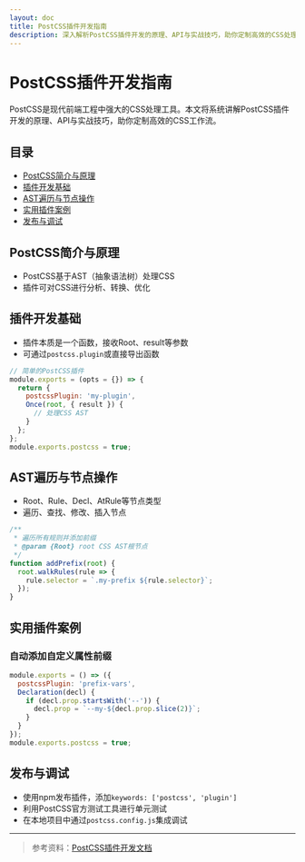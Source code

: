 ```yaml
---
layout: doc
title: PostCSS插件开发指南
description: 深入解析PostCSS插件开发的原理、API与实战技巧，助你定制高效的CSS处理流程。
---
```


# PostCSS插件开发指南

PostCSS是现代前端工程中强大的CSS处理工具。本文将系统讲解PostCSS插件开发的原理、API与实战技巧，助你定制高效的CSS工作流。

## 目录

- [PostCSS简介与原理](#postcss简介与原理)
- [插件开发基础](#插件开发基础)
- [AST遍历与节点操作](#ast遍历与节点操作)
- [实用插件案例](#实用插件案例)
- [发布与调试](#发布与调试)

## PostCSS简介与原理

- PostCSS基于AST（抽象语法树）处理CSS
- 插件可对CSS进行分析、转换、优化

## 插件开发基础

- 插件本质是一个函数，接收Root、result等参数
- 可通过`postcss.plugin`或直接导出函数

```js
// 简单的PostCSS插件
module.exports = (opts = {}) => {
  return {
    postcssPlugin: 'my-plugin',
    Once(root, { result }) {
      // 处理CSS AST
    }
  };
};
module.exports.postcss = true;
```

## AST遍历与节点操作

- Root、Rule、Decl、AtRule等节点类型
- 遍历、查找、修改、插入节点

```js
/**
 * 遍历所有规则并添加前缀
 * @param {Root} root CSS AST根节点
 */
function addPrefix(root) {
  root.walkRules(rule => {
    rule.selector = `.my-prefix ${rule.selector}`;
  });
}
```

## 实用插件案例

### 自动添加自定义属性前缀

```js
module.exports = () => ({
  postcssPlugin: 'prefix-vars',
  Declaration(decl) {
    if (decl.prop.startsWith('--')) {
      decl.prop = `--my-${decl.prop.slice(2)}`;
    }
  }
});
module.exports.postcss = true;
```

## 发布与调试

- 使用npm发布插件，添加`keywords: ['postcss', 'plugin']`
- 利用PostCSS官方测试工具进行单元测试
- 在本地项目中通过`postcss.config.js`集成调试

---

> 参考资料：[PostCSS插件开发文档](https://postcss.org/api/) 